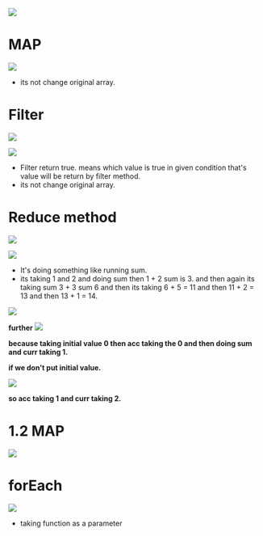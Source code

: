 ![](https://i.imgur.com/LsTx0vK.png)


# MAP

![](https://i.imgur.com/eW8eDd2.png)

- its not change original array.
# Filter 

![](https://i.imgur.com/l8i5CUF.png)

![](https://i.imgur.com/M0tRMUN.png)


 - Filter return true. means which value is true in given condition that's value will be return by filter method.
- its not change original array.


# Reduce method

![](https://i.imgur.com/459ZYGT.png)

![](https://i.imgur.com/zBQKWIJ.png)

- It's doing something like running sum.
- its taking 1 and 2 and doing sum then 1 + 2 sum is 3. and then again its taking sum 3 + 3 sum 6 and then its taking 6 + 5 = 11 and then 11 + 2 = 13 and then 13 + 1 = 14.

![](https://i.imgur.com/Ya3x6p3.png)


 **further**
![](https://i.imgur.com/lEFvM6i.png)


**because taking initial value 0 then acc taking the 0 and then doing sum and curr taking 1.**

**if we don't put initial value.**

![](https://i.imgur.com/piaQdzk.png)


**so acc taking 1 and curr taking 2.**


# 1.2 MAP 

![](https://i.imgur.com/Xcl0kWl.png)


# forEach

![](https://i.imgur.com/OrjvPmT.png)


- taking function as a parameter
